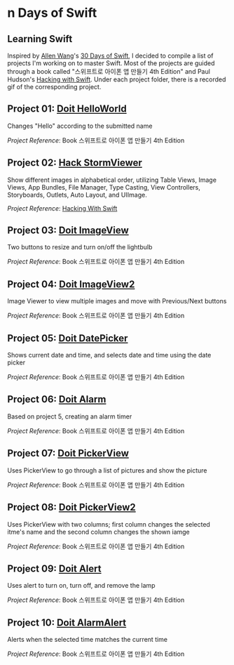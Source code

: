 # n Days of Swift

## Learning Swift 
Inspired by [Allen Wang](https://github.com/allenwong)'s [30 Days of Swift](https://github.com/allenwong/30DaysofSwift/blob/master/README.md), I decided to compile a list of projects I'm working on to master Swift. Most of the projects are guided through a book called "스위프트로 아이폰 앱 만들기 4th Edition" and Paul Hudson's [Hacking with Swift](https://www.hackingwithswift.com/). Under each project folder, there is a recorded gif of the corresponding project. 


## Project 01: [Doit HelloWorld](https://github.com/danakim21/nDaysOfSwift/tree/master/Project%2001%20-%20Doit%20HelloWorld)

Changes "Hello" according to the submitted name 

*Project Reference*: Book 스위프트로 아이폰 앱 만들기 4th Edition


## Project 02: [Hack StormViewer](https://github.com/danakim21/nDaysOfSwift/tree/master/Project%2002%20-%20Hack%20StormViewer)

Show different images in alphabetical order, utilizing Table Views, Image Views, App Bundles, File Manager, Type Casting, View Controllers, Storyboards, Outlets, Auto Layout, and UIImage. 

*Project Reference*: [Hacking With Swift](https://www.hackingwithswift.com/)


## Project 03: [Doit ImageView](https://github.com/danakim21/nDaysOfSwift/tree/master/Project%2003%20-%20Doit%20ImageView)

Two buttons to resize and turn on/off the lightbulb 

*Project Reference*: Book 스위프트로 아이폰 앱 만들기 4th Edition


## Project 04: [Doit ImageView2](https://github.com/danakim21/nDaysOfSwift/tree/master/Project%2004%20-%20Doit%20ImageView2)

Image Viewer to view multiple images and move with Previous/Next buttons 

*Project Reference*: Book 스위프트로 아이폰 앱 만들기 4th Edition


## Project 05: [Doit DatePicker](https://github.com/danakim21/nDaysOfSwift/tree/master/Project%2005%20-%20Doit%20DatePicker)

Shows current date and time, and selects date and time using the date picker 

*Project Reference*: Book 스위프트로 아이폰 앱 만들기 4th Edition


## Project 06: [Doit Alarm](https://github.com/danakim21/nDaysOfSwift/tree/master/Project%2006%20-%20Doit%20Alarm)

Based on project 5, creating an alarm timer 

*Project Reference*: Book 스위프트로 아이폰 앱 만들기 4th Edition


## Project 07: [Doit PickerView](https://github.com/danakim21/nDaysOfSwift/tree/master/Project%2007%20-%20Doit%20PickerView)

Uses PickerView to go through a list of pictures and show the picture 

*Project Reference*: Book 스위프트로 아이폰 앱 만들기 4th Edition


## Project 08: [Doit PickerView2](https://github.com/danakim21/nDaysOfSwift/tree/master/Project%2008%20-%20Doit%20PickerView2)

Uses PickerView with two columns; first column changes the selected itme's name and the second column changes the shown iamge

*Project Reference*: Book 스위프트로 아이폰 앱 만들기 4th Edition


## Project 09: [Doit Alert](https://github.com/danakim21/nDaysOfSwift/tree/master/Project%2009%20-%20Doit%20Alert)

Uses alert to turn on, turn off, and remove the lamp 

*Project Reference*: Book 스위프트로 아이폰 앱 만들기 4th Edition


## Project 10: [Doit AlarmAlert](https://github.com/danakim21/nDaysOfSwift/tree/master/Project%2010%20-%20Doit%20AlarmAlert)

Alerts when the selected time matches the current time 

*Project Reference*: Book 스위프트로 아이폰 앱 만들기 4th Edition
